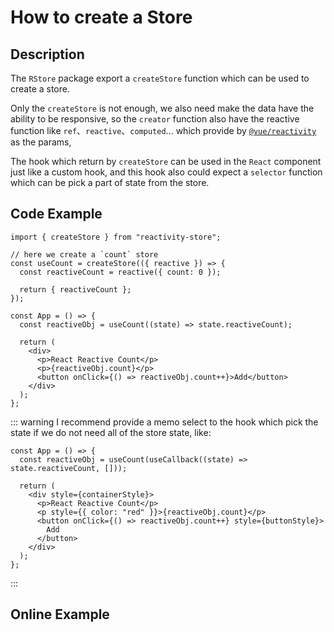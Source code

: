 # How to create a Store

## Description

The `RStore` package export a `createStore` function which can be used to create a store.

Only the `createStore` is not enough, we also need make the data have the ability to be responsive, so the `creator` function also have the reactive function like `ref`、`reactive`、`computed`... which provide by [`@vue/reactivity`](https://www.npmjs.com/package/@vue/reactivity) as the params,

The hook which return by `createStore` can be used in the `React` component just like a custom hook, and this hook also could expect a `selector` function which can be pick a part of state from the store.

## Code Example

```tsx
import { createStore } from "reactivity-store";

// here we create a `count` store
const useCount = createStore(({ reactive }) => {
  const reactiveCount = reactive({ count: 0 });

  return { reactiveCount };
});

const App = () => {
  const reactiveObj = useCount((state) => state.reactiveCount);

  return (
    <div>
      <p>React Reactive Count</p>
      <p>{reactiveObj.count}</p>
      <button onClick={() => reactiveObj.count++}>Add</button>
    </div>
  );
};
```

::: warning
I recommend provide a memo select to the hook which pick the state if we do not need all of the store state, like:

```tsx
const App = () => {
  const reactiveObj = useCount(useCallback((state) => state.reactiveCount, []));

  return (
    <div style={containerStyle}>
      <p>React Reactive Count</p>
      <p style={{ color: "red" }}>{reactiveObj.count}</p>
      <button onClick={() => reactiveObj.count++} style={buttonStyle}>
        Add
      </button>
    </div>
  );
};
```

:::

## Online Example

<script setup>
  import Create from '@theme/components/createStore.vue'
</script>

<Create />
